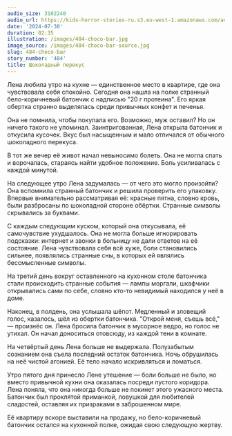 ```yaml
---
audio_size: 3102240
audio_url: https://kids-horror-stories-ru.s3.eu-west-1.amazonaws.com/audio/484-choco-bar.mp3
date: '2024-07-30'
duration: 02:35
illustration: /images/484-choco-bar.jpg
image_source: /images/484-choco-bar-source.jpg
slug: 484-choco-bar
story_number: '484'
title: Шоколадный перекус
---
```


Лена любила утро на кухне — единственное место в квартире, где она чувствовала себя спокойно. Сегодня она нашла на полке странный бело-коричневый батончик с надписью "20 г протеина". Его яркая обертка странно выделялась среди привычных конфет и печенья.

Она не помнила, чтобы покупала его. Возможно, муж оставил? Но он ничего такого не упоминал. Заинтригованная, Лена открыла батончик и откусила кусочек. Вкус был насыщенным и мало отличался от обычного шоколадного перекуса.

В тот же вечер её живот начал невыносимо болеть. Она не могла спать и ворочалась, стараясь найти удобное положение. Боль усиливалась с каждой минутой.

На следующее утро Лена задумалась — от чего это могло произойти? Она вспомнила странный батончик и решила проверить его упаковку. Впервые внимательно рассматривая её: красные пятна, словно кровь, были разбросаны по шоколадной стороне обёртки. Странные символы скрывались за буквами.

С каждым следующим куском, который она откусывала, её самочувствие ухудшалось. Она не могла больше игнорировать подсказки: интернет и звонки в больницу не дали ответов на её состояние. Лена чувствовала себя всё хуже, боли становились сильнее, появлялись странные сны, в которых ей являлись бессмысленные символы.

На третий день вокруг оставленного на кухонном столе батончика стали происходить странные события — лампы моргали, шкафчики открывались сами по себе, словно кто-то невидимый находился у неё в доме.

Наконец, в полдень, она услышала шёпот. Медленный и зловещий голос, казалось, шёл из обертки батончика. "Открой меня, съешь всё," — произнёс он. Лена бросила батончик в мусорное ведро, но голос не утихал. Он начал доноситься отовсюду, из каждой тени в комнате.

На четвёртый день Лена больше не выдержала. Полузабытым сознанием она съела последний остаток батончика. Ночь обрушилась на неё чистой агонией. Её тело начало искривляться и ломаться.

Утро пятого дня принесло Лене утешение — боли больше не было, но вместо привычной кухни она оказалась посреди пустого коридора. Лена поняла, что она никогда больше не покинет этого ужасного места. Батончик был проклятой приманкой, ловушкой для любителей сладостей, оставляя их призраками в заброшенном мире.

Её квартиру вскоре выставили на продажу, но бело-коричневый батончик остался на кухонной полке, ожидая свою следующую жертву.